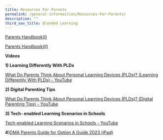 ```yaml
---
title: Resources For Parents
permalink: /general-informaition/Resources-For-Parents/
description: ""
third_nav_title: Blended Learning
---
```

[Parents Handbook(I)](/files/Blended%20Learning/IP2%20-%20Parent%20Handbook%20(I)%20on%20Learning%20with%20a%20PLD_2023.pdf)

[Parents Handbook(II)](/files/Blended%20Learning/IP3%20-%20Parent%20Handbook%20(II)%20on%20Learning%20with%20a%20PLD_2023.pdf)

**Videos**  

**1) Learning Differently With PLDs**

[What Do Parents Think About Personal Learning Devices (PLDs)? (Learning Differently With PLDs) - YouTube](https://www.youtube.com/watch?v=6oIAtbruVf4)

**2) Digital Parenting Tips**

[What Do Parents Think About Personal Learning Devices (PLDs)? (Digital Parenting Tips) - YouTube](https://www.youtube.com/watch?v=qCzeedZXeaM)

**3) Tech- enabled Learning Scenarios in Schools**

[Tech-enabled Learning Scenarios in Schools - YouTube](https://www.youtube.com/watch?v=jJw1mdtYfOs)

**4**)[DMA Parents Guide for Option A  Guide 2023 (iPad)](go.gov.sg/6rc0p0)